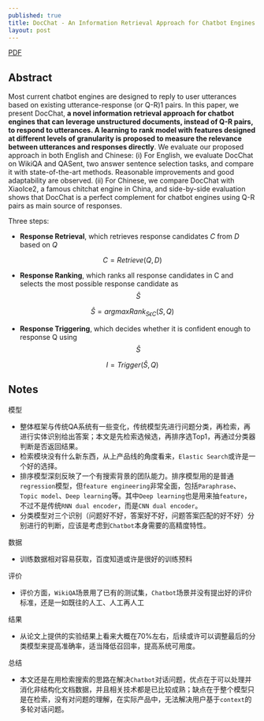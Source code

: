 ```yaml
---
published: true
title: DocChat - An Information Retrieval Approach for Chatbot Engines Using Unstructured Documents
layout: post
---
```


[PDF](http://aclweb.org/anthology/P16-1049)


## Abstract

Most current chatbot engines are designed to reply to user utterances based on existing utterance-response (or Q-R)1 pairs. In this paper, we present DocChat, **a novel information retrieval approach for chatbot engines that can leverage unstructured documents, instead of Q-R pairs, to respond to utterances. A learning to rank model with features designed at different levels of granularity is proposed to measure the relevance between utterances and responses directly**. We evaluate our proposed approach in both English and Chinese: (i) For English, we evaluate DocChat on WikiQA and QASent, two answer sentence selection tasks, and compare it with state-of-the-art methods. Reasonable improvements and good adaptability are observed. (ii) For Chinese, we compare DocChat with XiaoIce2, a famous chitchat engine in China, and side-by-side evaluation shows that DocChat is a perfect complement for chatbot engines using Q-R pairs as main source of responses.

Three steps:

* **Response Retrieval**, which retrieves response candidates _C_ from _D_ based on _Q_

$$
C = Retrieve(Q, D)
$$

* **Response Ranking**, which ranks all response candidates in C and selects the most possible response candidate as $$\widehat{S}$$

$$
\widehat{S} = argmaxRank_{S \epsilon C} (S, Q)
$$

* **Response Triggering**, which decides whether it is confident enough to response Q using $$\widehat{S}$$

$$
I = Trigger( \widehat{S}, Q)
$$

## Notes

模型

* 整体框架与传统QA系统有一些变化，传统模型先进行问题分类，再检索，再进行实体识别给出答案；本文是先检索选候选，再排序选Top1，再通过分类器判断是否返回结果。
* 检索模块没有什么新东西，从上产品线的角度看来，`Elastic Search`或许是一个好的选择。
* 排序模型深刻反映了一个有搜索背景的团队能力。排序模型用的是普通`regression`模型，但`feature engineering`非常全面，包括`Paraphrase`、`Topic model`、`Deep learning`等。其中`Deep learning`也是用来抽`feature`，不过不是传统`RNN dual encoder`，而是`CNN dual encoder`。
* 分类模型对三个识别（问题好不好，答案好不好，问题答案匹配的好不好）分别进行的判断，应该是考虑到`Chatbot`本身需要的高精度特性。

数据

* 训练数据相对容易获取，百度知道或许是很好的训练预料


评价

* 评价方面，`WikiQA`场景用了已有的测试集，`Chatbot`场景并没有提出好的评价标准，还是一如既往的人工、人工再人工


结果

* 从论文上提供的实验结果上看来大概在70%左右，后续或许可以调整最后的分类模型来提高准确率，适当降低召回率，提高系统可用度。


总结

* 本文还是在用检索搜索的思路在解决`Chatbot`对话问题，优点在于可以处理并消化非结构化文档数据，并且相关技术都是已比较成熟；缺点在于整个模型只是在检索，没有对问题的理解，在实际产品中，无法解决用户基于`context`的多轮对话问题。